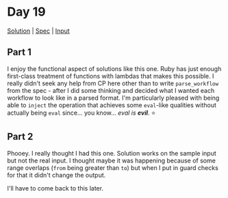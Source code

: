 # Day 19

[Solution](../lib/day19.rb) | [Spec](../spec/day19_spec.rb) | [Input](../input/day19.txt)

## Part 1

I enjoy the functional aspect of solutions like this one. Ruby has just enough first-class treatment of functions with
lambdas that makes this possible. I really didn't seek any help from CP here other than to write `parse_workflow` from
the spec - after I did some thinking and decided what I wanted each workflow to look like in a parsed format. I'm
particularly pleased with being able to `inject` the operation that achieves some `eval`-like qualities without actually
being `eval` since... you know... _eval is **evil**_. ⭐

## Part 2

Phooey. I really thought I had this one. Solution works on the sample input but not the real input. I thought maybe it
was happening because of some range overlaps (`from` being greater than `to`) but when I put in guard checks for that it
didn't change the output.

I'll have to come back to this later.
